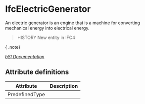 IfcElectricGenerator
====================
An electric generator is an engine that is a machine for converting mechanical
energy into electrical energy.  
  
> HISTORY  New entity in IFC4  
  
{ .note}  
>  
[ _bSI
Documentation_](https://standards.buildingsmart.org/IFC/DEV/IFC4_2/FINAL/HTML/schema/ifcelectricaldomain/lexical/ifcelectricgenerator.htm)


Attribute definitions
---------------------
| Attribute      | Description   |
|----------------|---------------|
| PredefinedType |               |

